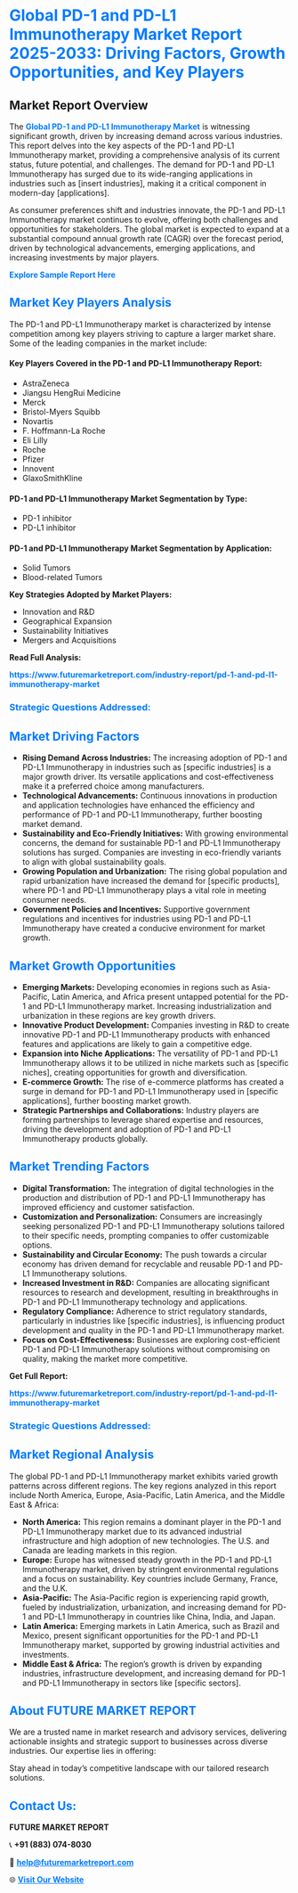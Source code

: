 <h1 style="color: #007BFF;">Global PD-1 and PD-L1 Immunotherapy Market Report 2025-2033: Driving Factors, Growth Opportunities, and Key Players</h1>

<section id="overview">
<h2>Market Report Overview</h2>
<p>The <a href="https://www.futuremarketreport.com/industry-report/pd-1-and-pd-l1-immunotherapy-market" style="color: #007BFF; text-decoration: none;"><strong>Global PD-1 and PD-L1 Immunotherapy Market</strong></a> is witnessing significant growth, driven by increasing demand across various industries. This report delves into the key aspects of the PD-1 and PD-L1 Immunotherapy market, providing a comprehensive analysis of its current status, future potential, and challenges. The demand for PD-1 and PD-L1 Immunotherapy has surged due to its wide-ranging applications in industries such as [insert industries], making it a critical component in modern-day [applications].</p>
<p>As consumer preferences shift and industries innovate, the PD-1 and PD-L1 Immunotherapy market continues to evolve, offering both challenges and opportunities for stakeholders. The global market is expected to expand at a substantial compound annual growth rate (CAGR) over the forecast period, driven by technological advancements, emerging applications, and increasing investments by major players.</p>
</section>

<section id="overview">
<p><a href="https://www.futuremarketreport.com/request-sample/reportId=77377" style="color: #007BFF; text-decoration: none;"><strong>Explore Sample Report Here</strong></a></p>
</section>

<section id="key-players">
<h2 style="color: #007BFF;">Market Key Players Analysis</h2>
<p>The PD-1 and PD-L1 Immunotherapy market is characterized by intense competition among key players striving to capture a larger market share. Some of the leading companies in the market include:</p>
<h4>Key Players Covered in the PD-1 and PD-L1 Immunotherapy Report:</h4>
<ul><li>AstraZeneca</li><li>Jiangsu HengRui Medicine</li><li>Merck</li><li>Bristol-Myers Squibb</li><li>Novartis</li><li>F. Hoffmann-La Roche</li><li>Eli Lilly</li><li>Roche</li><li>Pfizer</li><li>Innovent</li><li>GlaxoSmithKline</li></ul>
<h4>PD-1 and PD-L1 Immunotherapy Market Segmentation by Type:</h4>
<ul><li>PD-1 inhibitor</li><li>PD-L1 inhibitor</li></ul>

<h4>PD-1 and PD-L1 Immunotherapy Market Segmentation by Application:</h4>
<ul><li>Solid Tumors</li><li>Blood-related Tumors</li></ul>
<p><strong>Key Strategies Adopted by Market Players:</strong></p>
<ul>
<li>Innovation and R&D</li>
<li>Geographical Expansion</li>
<li>Sustainability Initiatives</li>
<li>Mergers and Acquisitions</li>
</ul>
</section>

<section>
<p><strong>Read Full Analysis: </strong></p><a href="https://www.futuremarketreport.com/industry-report/pd-1-and-pd-l1-immunotherapy-market" style="color: #007BFF; text-decoration: none;"><strong>https://www.futuremarketreport.com/industry-report/pd-1-and-pd-l1-immunotherapy-market</strong></a>
<h3 style="color: #007BFF;">Strategic Questions Addressed:</h3>
</section>

<section id="driving-factors">
<h2 style="color: #007BFF;">Market Driving Factors</h2>
<ul>
<li><strong>Rising Demand Across Industries:</strong> The increasing adoption of PD-1 and PD-L1 Immunotherapy in industries such as [specific industries] is a major growth driver. Its versatile applications and cost-effectiveness make it a preferred choice among manufacturers.</li>
<li><strong>Technological Advancements:</strong> Continuous innovations in production and application technologies have enhanced the efficiency and performance of PD-1 and PD-L1 Immunotherapy, further boosting market demand.</li>
<li><strong>Sustainability and Eco-Friendly Initiatives:</strong> With growing environmental concerns, the demand for sustainable PD-1 and PD-L1 Immunotherapy solutions has surged. Companies are investing in eco-friendly variants to align with global sustainability goals.</li>
<li><strong>Growing Population and Urbanization:</strong> The rising global population and rapid urbanization have increased the demand for [specific products], where PD-1 and PD-L1 Immunotherapy plays a vital role in meeting consumer needs.</li>
<li><strong>Government Policies and Incentives:</strong> Supportive government regulations and incentives for industries using PD-1 and PD-L1 Immunotherapy have created a conducive environment for market growth.</li>
</ul>
</section>

<section id="growth-opportunities">
<h2 style="color: #007BFF;">Market Growth Opportunities</h2>
<ul>
<li><strong>Emerging Markets:</strong> Developing economies in regions such as Asia-Pacific, Latin America, and Africa present untapped potential for the PD-1 and PD-L1 Immunotherapy market. Increasing industrialization and urbanization in these regions are key growth drivers.</li>
<li><strong>Innovative Product Development:</strong> Companies investing in R&D to create innovative PD-1 and PD-L1 Immunotherapy products with enhanced features and applications are likely to gain a competitive edge.</li>
<li><strong>Expansion into Niche Applications:</strong> The versatility of PD-1 and PD-L1 Immunotherapy allows it to be utilized in niche markets such as [specific niches], creating opportunities for growth and diversification.</li>
<li><strong>E-commerce Growth:</strong> The rise of e-commerce platforms has created a surge in demand for PD-1 and PD-L1 Immunotherapy used in [specific applications], further boosting market growth.</li>
<li><strong>Strategic Partnerships and Collaborations:</strong> Industry players are forming partnerships to leverage shared expertise and resources, driving the development and adoption of PD-1 and PD-L1 Immunotherapy products globally.</li>
</ul>
</section>

<section id="trending-factors">
<h2 style="color: #007BFF;">Market Trending Factors</h2>
<ul>
<li><strong>Digital Transformation:</strong> The integration of digital technologies in the production and distribution of PD-1 and PD-L1 Immunotherapy has improved efficiency and customer satisfaction.</li>
<li><strong>Customization and Personalization:</strong> Consumers are increasingly seeking personalized PD-1 and PD-L1 Immunotherapy solutions tailored to their specific needs, prompting companies to offer customizable options.</li>
<li><strong>Sustainability and Circular Economy:</strong> The push towards a circular economy has driven demand for recyclable and reusable PD-1 and PD-L1 Immunotherapy solutions.</li>
<li><strong>Increased Investment in R&D:</strong> Companies are allocating significant resources to research and development, resulting in breakthroughs in PD-1 and PD-L1 Immunotherapy technology and applications.</li>
<li><strong>Regulatory Compliance:</strong> Adherence to strict regulatory standards, particularly in industries like [specific industries], is influencing product development and quality in the PD-1 and PD-L1 Immunotherapy market.</li>
<li><strong>Focus on Cost-Effectiveness:</strong> Businesses are exploring cost-efficient PD-1 and PD-L1 Immunotherapy solutions without compromising on quality, making the market more competitive.</li>
</ul>
</section>

<section>
<p><strong>Get Full Report: </strong></p><a href="https://www.futuremarketreport.com/industry-report/pd-1-and-pd-l1-immunotherapy-market" style="color: #007BFF; text-decoration: none;"><strong>https://www.futuremarketreport.com/industry-report/pd-1-and-pd-l1-immunotherapy-market</strong></a>
<h3 style="color: #007BFF;">Strategic Questions Addressed:</h3>
</section>


<section id="regional-analysis">
<h2 style="color: #007BFF;">Market Regional Analysis</h2>
<p>The global PD-1 and PD-L1 Immunotherapy market exhibits varied growth patterns across different regions. The key regions analyzed in this report include North America, Europe, Asia-Pacific, Latin America, and the Middle East & Africa:</p>
<ul>
<li><strong>North America:</strong> This region remains a dominant player in the PD-1 and PD-L1 Immunotherapy market due to its advanced industrial infrastructure and high adoption of new technologies. The U.S. and Canada are leading markets in this region.</li>
<li><strong>Europe:</strong> Europe has witnessed steady growth in the PD-1 and PD-L1 Immunotherapy market, driven by stringent environmental regulations and a focus on sustainability. Key countries include Germany, France, and the U.K.</li>
<li><strong>Asia-Pacific:</strong> The Asia-Pacific region is experiencing rapid growth, fueled by industrialization, urbanization, and increasing demand for PD-1 and PD-L1 Immunotherapy in countries like China, India, and Japan.</li>
<li><strong>Latin America:</strong> Emerging markets in Latin America, such as Brazil and Mexico, present significant opportunities for the PD-1 and PD-L1 Immunotherapy market, supported by growing industrial activities and investments.</li>
<li><strong>Middle East & Africa:</strong> The region’s growth is driven by expanding industries, infrastructure development, and increasing demand for PD-1 and PD-L1 Immunotherapy in sectors like [specific sectors].</li>
</ul>
</section>

<footer>
<h2 style="color: #007BFF;">About FUTURE MARKET REPORT</h2>
<p>We are a trusted name in market research and advisory services, delivering actionable insights and strategic support to businesses across diverse industries. Our expertise lies in offering:</p>

<p>Stay ahead in today’s competitive landscape with our tailored research solutions.</p>

<h2 style="color: #007BFF;">Contact Us:</h2>
<p><strong>FUTURE MARKET REPORT</strong></p>
<p>📞 <strong>+91 (883) 074-8030</strong></p>
<p>📧 <strong><a href="mailto:help@futuremarketreport.com" style="color: #007BFF;">help@futuremarketreport.com</a></strong></p>
<p>🌐 <strong><a href="https://www.futuremarketreport.com/" style="color: #007BFF;">Visit Our Website</a></strong></p>
</footer>